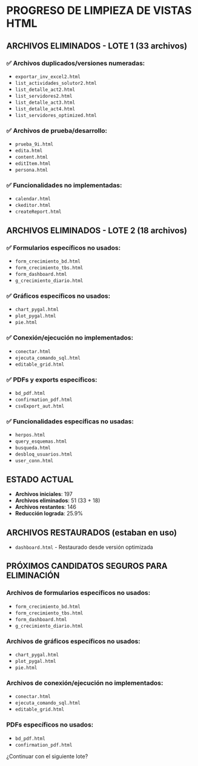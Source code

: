 # PROGRESO DE LIMPIEZA DE VISTAS HTML

## ARCHIVOS ELIMINADOS - LOTE 1 (33 archivos)

### ✅ Archivos duplicados/versiones numeradas:
- `exportar_inv_excel2.html`
- `list_actividades_solutor2.html`
- `list_detalle_act2.html`
- `list_servidores2.html`
- `list_detalle_act3.html`
- `list_detalle_act4.html`
- `list_servidores_optimized.html`

### ✅ Archivos de prueba/desarrollo:
- `prueba_9i.html`
- `edita.html`
- `content.html`
- `editItem.html`
- `persona.html`

### ✅ Funcionalidades no implementadas:
- `calendar.html`
- `ckeditor.html`
- `createReport.html`

## ARCHIVOS ELIMINADOS - LOTE 2 (18 archivos)

### ✅ Formularios específicos no usados:
- `form_crecimiento_bd.html`
- `form_crecimiento_tbs.html`
- `form_dashboard.html`
- `g_crecimiento_diario.html`

### ✅ Gráficos específicos no usados:
- `chart_pygal.html`
- `plot_pygal.html`
- `pie.html`

### ✅ Conexión/ejecución no implementados:
- `conectar.html`
- `ejecuta_comando_sql.html`
- `editable_grid.html`

### ✅ PDFs y exports específicos:
- `bd_pdf.html`
- `confirmation_pdf.html`
- `csvExport_aut.html`

### ✅ Funcionalidades específicas no usadas:
- `herpos.html`
- `query_esquemas.html`
- `busqueda.html`
- `desbloq_usuarios.html`
- `user_conn.html`

## ESTADO ACTUAL
- **Archivos iniciales**: 197
- **Archivos eliminados**: 51 (33 + 18)
- **Archivos restantes**: 146
- **Reducción lograda**: 25.9%

## ARCHIVOS RESTAURADOS (estaban en uso)
- `dashboard.html` - Restaurado desde versión optimizada

## PRÓXIMOS CANDIDATOS SEGUROS PARA ELIMINACIÓN

### Archivos de formularios específicos no usados:
- `form_crecimiento_bd.html`
- `form_crecimiento_tbs.html`
- `form_dashboard.html`
- `g_crecimiento_diario.html`

### Archivos de gráficos específicos no usados:
- `chart_pygal.html`
- `plot_pygal.html`
- `pie.html`

### Archivos de conexión/ejecución no implementados:
- `conectar.html`
- `ejecuta_comando_sql.html`
- `editable_grid.html`

### PDFs específicos no usados:
- `bd_pdf.html`
- `confirmation_pdf.html`

¿Continuar con el siguiente lote?
